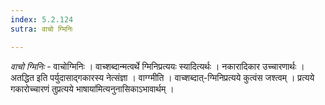 ```yaml
---
index: 5.2.124
sutra: वाचो ग्मिनिः

---
```

_वाचो ग्मिनिः_ - वाचोग्मिनिः । वाच्शब्दान्मत्वर्थे ग्मिनिप्रत्ययः स्यादित्यर्थः । नकारादिकार उच्चारणार्थः । अतद्धित इति पर्युदासाद्गकारस्य नेत्संज्ञा । वाग्ग्मीति । वाच्शब्दात्-ग्मिनिप्रत्यये कुत्वंस जश्त्वम् । प्रत्यये गकारोच्चारणं तुप्रत्यये भाषाया॑मित्यनुनासिकाऽभावार्थम् । 